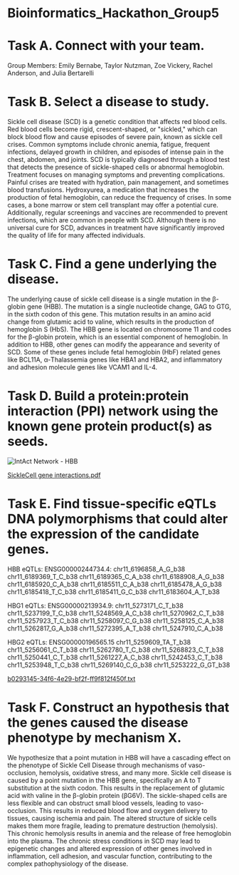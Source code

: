 # Bioinformatics_Hackathon_Group5

# Task A. Connect with your team.

Group Members: Emily Bernabe, Taylor Nutzman, Zoe Vickery, Rachel Anderson, and Julia Bertarelli

# Task B. Select a disease to study.

Sickle cell disease (SCD) is a genetic condition that affects red blood cells. Red blood cells become rigid, crescent-shaped, or "sickled," which can block blood flow and cause episodes of severe pain, known as sickle cell crises. Common symptoms include chronic anemia, fatigue, frequent infections, delayed growth in children, and episodes of intense pain in the chest, abdomen, and joints. SCD is typically diagnosed through a blood test that detects the presence of sickle-shaped cells or abnormal hemoglobin. Treatment focuses on managing symptoms and preventing complications. Painful crises are treated with hydration, pain management, and sometimes blood transfusions. Hydroxyurea, a medication that increases the production of fetal hemoglobin, can reduce the frequency of crises. In some cases, a bone marrow or stem cell transplant may offer a potential cure. Additionally, regular screenings and vaccines are recommended to prevent infections, which are common in people with SCD. Although there is no universal cure for SCD, advances in treatment have significantly improved the quality of life for many affected individuals.

# Task C. Find a gene underlying the disease.

The underlying cause of sickle cell disease is a single mutation in the β-globin gene (HBB). The mutation is a single nucleotide change, GAG to GTG, in the sixth codon of this gene. This mutation results in an amino acid change from glutamic acid to valine, which results in the production of hemoglobin S (HbS). The HBB gene is located on chromosome 11 and codes for the β-globin protein, which is an essential component of hemoglobin. In addition to HBB, other genes can modify the appearance and severity of SCD. Some of these genes include fetal hemoglobin (HbF) related genes like BCL11A, α-Thalassemia genes like HBA1 and HBA2, and inflammatory and adhesion molecule genes like VCAM1 and IL-4.

# Task D. Build a protein:protein interaction (PPI) network using the known gene protein product(s) as seeds.
![IntAct Network - HBB](https://github.com/user-attachments/assets/f2e800a5-a852-40f7-b982-84bb26ac2256)

[SickleCell gene interactions.pdf](https://github.com/user-attachments/files/17994703/SickleCell.gene.interactions.pdf)

# Task E. Find tissue-specific eQTLs DNA polymorphisms that could alter the expression of the candidate genes.
HBB eQTLs:
ENSG00000244734.4: 
chr11_6196858_A_G_b38
chr11_6189369_T_C_b38
chr11_6189365_C_A_b38
chr11_6188908_A_G_b38
chr11_6185920_C_A_b38
chr11_6185511_C_A_b38
chr11_6185478_A_G_b38
chr11_6185418_T_C_b38
chr11_6185411_G_C_b38
chr11_6183604_A_T_b38

HBG1 eQTLs:
ENSG00000213934.9:
chr11_5273171_C_T_b38
chr11_5237199_T_C_b38
chr11_5248569_A_C_b38
chr11_5270962_C_T_b38
chr11_5257923_T_C_b38
chr11_5258097_C_G_b38
chr11_5258125_C_A_b38
chr11_5262817_G_A_b38
chr11_5272395_A_T_b38
chr11_5247910_C_A_b38

HBG2 eQTLs:
ENSG00000196565.15
chr11_5259609_TA_T_b38
chr11_5256061_C_T_b38
chr11_5262780_T_C_b38
chr11_5268823_C_T_b38
chr11_5250441_C_T_b38
chr11_5261227_A_C_b38
chr11_5242453_C_T_b38
chr11_5253948_T_C_b38
chr11_5269140_C_G_b38
chr11_5253222_G_GT_b38

[b0293145-34f6-4e29-bf2f-ff9f812f450f.txt](https://github.com/user-attachments/files/17994646/b0293145-34f6-4e29-bf2f-ff9f812f450f.txt)

# Task F. Construct an hypothesis that the genes caused the disease phenotype by mechanism X.
We hypothesize that a point mutation in HBB will have a cascading effect on the phenotype of Sickle Cell Disease through mechanisms of vaso-occlusion, hemolysis, oxidative stress, and many more. Sickle cell disease is caused by a point mutation in the HBB gene, specifically an A to T substitution at the sixth codon. This results in the replacement of glutamic acid with valine in the β-globin protein (βG6V). The sickle-shaped cells are less flexible and can obstruct small blood vessels, leading to vaso-occlusion. This results in reduced blood flow and oxygen delivery to tissues, causing ischemia and pain. The altered structure of sickle cells makes them more fragile, leading to premature destruction (hemolysis). This chronic hemolysis results in anemia and the release of free hemoglobin into the plasma. The chronic stress conditions in SCD may lead to epigenetic changes and altered expression of other genes involved in inflammation, cell adhesion, and vascular function, contributing to the complex pathophysiology of the disease.
